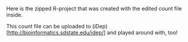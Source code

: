 Here is the zipped R-project that was created with the edited count file inside.

This count file can be uploaded to (iDep)[http://bioinformatics.sdstate.edu/idep/] and played around with, too!

